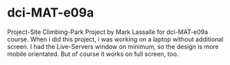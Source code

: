 # dci-MAT-e09a
Project-Site Climbing-Park
Project by Mark Lassalle for dci-MAT-e09a course.
When i did this project, i was working on a laptop without additional screen. I had the Live-Servers window on minimum, so the design is more mobile orientated.
But of course it works on full screen, too.

